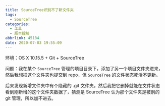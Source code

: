 ```yaml
---
title: SourceTree识别不了新文件夹
tags:
  - SourceTree
categories:
  - 工具
  - 版本控制
abbrlink: 45184
date: 2020-07-03 19:55:09
---
```


环境：OS X 10.15.5 + Git + SourceTree

<!-- more -->

问题：我在某个 `SourceTree` 管理的项目目录下，添加了另一个项目文件夹进来，然后我想把这个文件夹也提交到 repo，但 `SourceTree` 的文件状态死活不更新。

后来发现新增文件夹中有个隐藏的 .git 文件夹，然后我把它删掉就能在文件状态看到刚新增的这个文件夹数据了，猜测是 SourceTree 认为那个文件夹是被别的 git 管理，所以加不进去。
